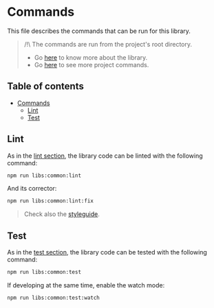 # Commands

This file describes the commands that can be run for this library.

> /!\ The commands are run from the project's root directory.
>
> * Go [here](../README.md) to know more about the library.
> * Go [here](../../../docs/commands.md) to see more project commands.

## Table of contents

<!-- TOC -->
* [Commands](#commands)
  * [Lint](#lint)
  * [Test](#test)
<!-- TOC -->

## Lint

As in the [lint section](../../../docs/commands.md#lint),
the library code can be linted with the following command:

```bash
npm run libs:common:lint
```

And its corrector:

```bash
npm run libs:common:lint:fix
```

> Check also the [styleguide](./styleguide.md).

## Test

As in the [test section](../../../docs/commands.md#test),
the library code can be tested with the following command:

```bash
npm run libs:common:test
```

If developing at the same time, enable the watch mode:

```bash
npm run libs:common:test:watch
```
